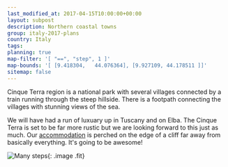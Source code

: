 ```yaml
---
last_modified_at: 2017-04-15T10:00:00+00:00
layout: subpost
description: Northern coastal towns
group: italy-2017-plans
country: Italy
tags: 
planning: true
map-filter: '[ "==", "step", 1 ]'
map-bounds: '[ [9.418304,	44.076364], [9.927109, 44.178511 ]]'
sitemap: false
---
```


Cinque Terra region is a national park with several villages connected by a train running through the steep hillside. There is a footpath connecting the villages with stunning views of the sea.

We will have had a run of luxuary up in Tuscany and on Elba. The Cinque Terra is set to be far more rustic but we are looking forward to this just as much. Our [accommodation](https://www.airbnb.co.uk/rooms/6810407) is perched on the edge of a cliff far away from basically everything. It's going to be awesome!

![Many steps](https://a0.muscache.com/im/pictures/aea46f66-499a-4104-8ee4-c315040b6c09.jpg){: .image .fit}